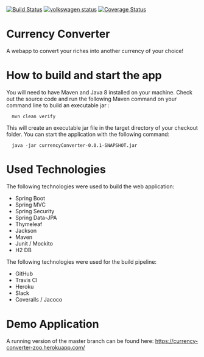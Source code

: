 [![Build Status](https://travis-ci.org/superernie77/currencyconverter.svg?branch=master)](https://travis-ci.org/superernie77/currencyconverter)
[![volkswagen status](https://auchenberg.github.io/volkswagen/volkswargen_ci.svg?v=1)](https://github.com/auchenberg/volkswagen)
[![Coverage Status](https://coveralls.io/repos/github/superernie77/currencyconverter/badge.svg)](https://coveralls.io/github/superernie77/currencyconverter)

# Currency Converter
A webapp to convert your riches into another currency of your choice!

# How to build and start the app
You will need to have Maven and Java 8 installed on your machine. Check out the source code and run the following Maven command on your command line to build an executable jar :
```
  mvn clean verify
```
This will create an executable jar file in the target directory of your checkout folder.
You can start the application with the following command:
```
  java -jar currencyConverter-0.0.1-SNAPSHOT.jar
```

# Used Technologies
The following technologies were used to build the web application:
- Spring Boot
- Spring MVC
- Spring Security
- Spring Data-JPA
- Thymeleaf
- Jackson
- Maven
- Junit / Mockito
- H2 DB

The following technologies were used for the build pipeline:
- GitHub
- Travis CI
- Heroku
- Slack
- Coveralls / Jacoco

# Demo Application
A running version of the master branch can be found here:
https://currency-converter-zoo.herokuapp.com/
